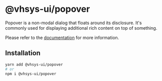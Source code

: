 # @vhsys-ui/popover

Popover is a non-modal dialog that floats around its disclosure. It's commonly used for displaying additional rich content on top of something.

Please refer to the [documentation](https://vhsys.com.br/docs/components/popover) for more information.

## Installation

```sh
yarn add @vhsys-ui/popover
# or
npm i @vhsys-ui/popover
```
